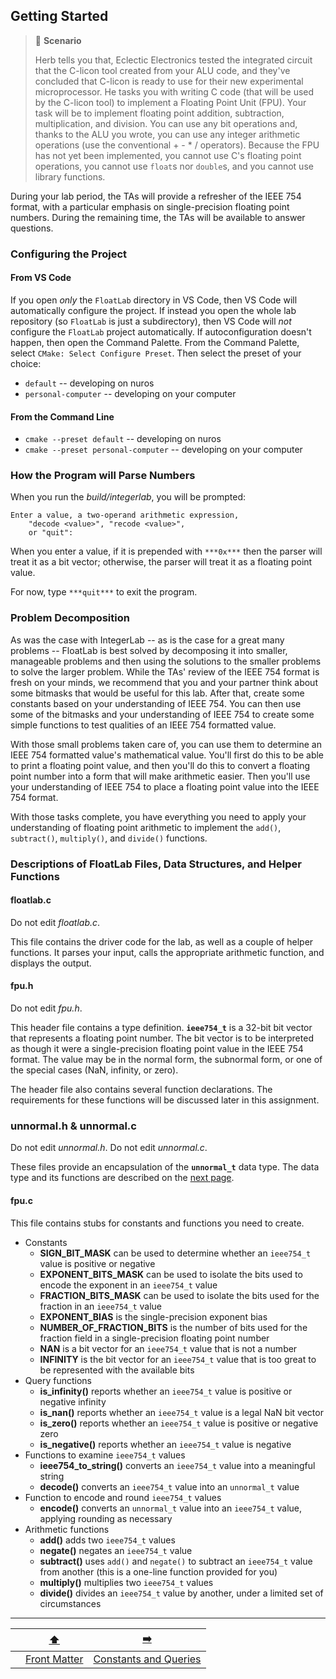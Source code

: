 ## Getting Started

> 📇 **Scenario**
>
> Herb tells you that, Eclectic Electronics tested the integrated circuit that the C-licon tool created from your ALU code, and they've concluded that C-licon is ready to use for their new experimental microprocessor.
> He tasks you with writing C code (that will be used by the C-licon tool) to implement a Floating Point Unit (FPU).
> Your task will be to implement floating point addition, subtraction, multiplication, and division.
> You can use any bit operations and, thanks to the ALU you wrote, you can use any integer arithmetic operations (use the conventional + - * / operators).
> Because the FPU has not yet been implemented, you cannot use C's floating point operations, you cannot use `float`s nor `double`s, and you cannot use library functions.

During your lab period, the TAs will provide a refresher of the IEEE&nbsp;754 format, with a particular emphasis on single-precision floating point numbers.
During the remaining time, the TAs will be available to answer questions.


### Configuring the Project

#### From VS Code

If you open *only* the `FloatLab` directory in VS Code, then VS Code will automatically configure the project.
If instead you open the whole lab repository (so `FloatLab` is just a subdirectory), then VS Code will *not* configure the `FloatLab` project automatically.
If autoconfiguration doesn't happen, then open the Command Palette.
From the Command Palette, select `CMake: Select Configure Preset`.
Then select the preset of your choice:

- `default` -- developing on nuros
- `personal-computer` -- developing on your computer

#### From the Command Line

- `cmake --preset default` -- developing on nuros
- `cmake --preset personal-computer` -- developing on your computer


### How the Program will Parse Numbers

When you run the *build/integerlab*, you will be prompted:

```
Enter a value, a two-operand arithmetic expression,
    "decode <value>", "recode <value>",
    or "quit":
```

When you enter a value, if it is prepended with `***0x***` then the parser will treat it as a bit vector;
otherwise, the parser will treat it as a floating point value.

For now, type `***quit***` to exit the program.


### Problem Decomposition

As was the case with IntegerLab -- as is the case for a great many problems -- FloatLab is best solved by decomposing it into smaller, manageable problems and then using the solutions to the smaller problems to solve the larger problem.
While the TAs' review of the IEEE 754 format is fresh on your minds, we recommend that you and your partner think about some bitmasks that would be useful for this lab.
After that, create some constants based on your understanding of IEEE 754.
You can then use some of the bitmasks and your understanding of IEEE 754 to create some simple functions to test qualities of an IEEE 754 formatted value.

With those small problems taken care of, you can use them to determine an IEEE 754 formatted value's mathematical value.
You'll first do this to be able to print a floating point value, and then you'll do this to convert a floating point number into a form that will make arithmetic easier.
Then you'll use your understanding of IEEE 754 to place a floating point value into the IEEE 754 format.

With those tasks complete, you have everything you need to apply your understanding of floating point arithmetic to implement the `add()`, `subtract()`, `multiply()`, and `divide()` functions.


### Descriptions of FloatLab Files, Data Structures, and Helper Functions

#### floatlab.c

Do not edit *floatlab.c*.

This file contains the driver code for the lab, as well as a couple of helper functions.
It parses your input, calls the appropriate arithmetic function, and displays the output.

#### fpu.h

Do not edit *fpu.h*.

This header file contains a type definition.
**`ieee754_t`** is a 32-bit bit vector that represents a floating point number.
The bit vector is to be interpreted as though it were a single-precision floating point value in the IEEE 754 format.
The value may be in the normal form, the subnormal form, or one of the special cases (NaN, infinity, or zero).

The header file also contains several function declarations.
The requirements for these functions will be discussed later in this assignment.

### unnormal.h & unnormal.c
Do not edit *unnormal.h*.
Do not edit *unnormal.c*.

These files provide an encapsulation of the **`unnormal_t`** data type.
The data type and its functions are described on the [next page](02-unnormal_t.md).

#### fpu.c

This file contains stubs for constants and functions you need to create.
- Constants
  - **SIGN_BIT_MASK** can be used to determine whether an `ieee754_t` value is positive or negative
  - **EXPONENT_BITS_MASK** can be used to isolate the bits used to encode the exponent in an `ieee754_t` value
  - **FRACTION_BITS_MASK** can be used to isolate the bits used for the fraction in an `ieee754_t` value
  - **EXPONENT_BIAS** is the single-precision exponent bias
  - **NUMBER_OF_FRACTION_BITS** is the number of bits used for the fraction field in a single-precision floating point number
  - **NAN** is a bit vector for an `ieee754_t` value that is not a number
  - **INFINITY** is the bit vector for an `ieee754_t` value that is too great to be represented with the available bits
- Query functions
  - **is_infinity()** reports whether an `ieee754_t` value is positive or negative infinity
  - **is_nan()** reports whether an `ieee754_t` value is a legal NaN bit vector
  - **is_zero()** reports whether an `ieee754_t` value is positive or negative zero
  - **is_negative()** reports whether an `ieee754_t` value is negative
- Functions to examine `ieee754_t` values
  - **ieee754_to_string()** converts an `ieee754_t` value into a meaningful string
  - **decode()** converts an `ieee754_t` value into an `unnormal_t` value
- Function to encode and round `ieee754_t` values
  - **encode()** converts an `unnormal_t` value into an `ieee754_t` value, applying rounding as necessary
- Arithmetic functions
  - **add()** adds two `ieee754_t` values
  - **negate()** negates an `ieee754_t` value
  - **subtract()** uses `add()` and `negate()` to subtract an `ieee754_t` value from another (this is a one-line function provided for you)
  - **multiply()** multiplies two `ieee754_t` values
  - **divide()** divides an `ieee754_t` value by another, under a limited set of circumstances

---

|                 |      [⬆️](../README.md)      |          [➡️](03-constants-queries.md)           |
|:---------------:|:----------------------------:|:------------------------------------------------:|
|                 | [Front Matter](../README.md) | [Constants and Queries](03-constants-queries.md) |
